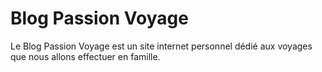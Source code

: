 # Blog Passion Voyage

Le Blog Passion Voyage est un site internet personnel dédié aux voyages que nous allons effectuer en famille.